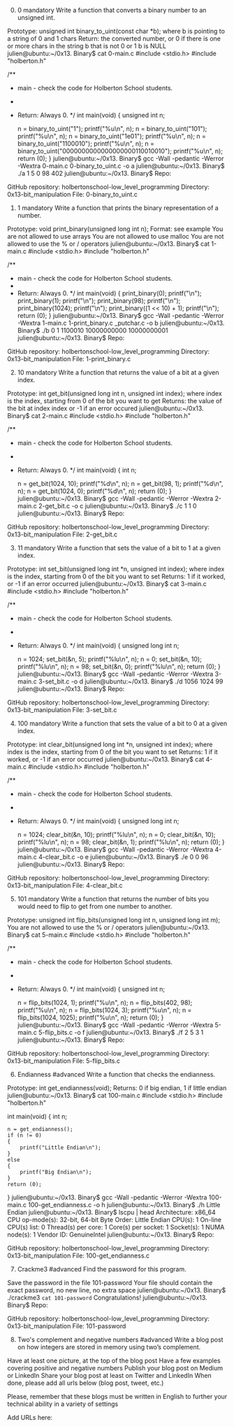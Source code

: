 0. 0 mandatory
Write a function that converts a binary number to an unsigned int.

Prototype: unsigned int binary_to_uint(const char *b);
where b is pointing to a string of 0 and 1 chars
Return: the converted number, or 0 if
there is one or more chars in the string b that is not 0 or 1
b is NULL
julien@ubuntu:~/0x13. Binary$ cat 0-main.c
#include <stdio.h>
#include "holberton.h"

/**
 * main - check the code for Holberton School students.
 *
 * Return: Always 0.
 */
int main(void)
{
    unsigned int n;

    n = binary_to_uint("1");
    printf("%u\n", n);
    n = binary_to_uint("101");
    printf("%u\n", n);
    n = binary_to_uint("1e01");
    printf("%u\n", n);
    n = binary_to_uint("1100010");
    printf("%u\n", n);
    n = binary_to_uint("0000000000000000000110010010");
    printf("%u\n", n);
    return (0);
}
julien@ubuntu:~/0x13. Binary$ gcc -Wall -pedantic -Werror -Wextra 0-main.c 0-binary_to_uint.c -o a
julien@ubuntu:~/0x13. Binary$ ./a 
1
5
0
98
402
julien@ubuntu:~/0x13. Binary$ 
Repo:

GitHub repository: holbertonschool-low_level_programming
Directory: 0x13-bit_manipulation
File: 0-binary_to_uint.c
 
1. 1 mandatory
Write a function that prints the binary representation of a number.

Prototype: void print_binary(unsigned long int n);
Format: see example
You are not allowed to use arrays
You are not allowed to use malloc
You are not allowed to use the % or / operators
julien@ubuntu:~/0x13. Binary$ cat 1-main.c 
#include <stdio.h>
#include "holberton.h"

/**
 * main - check the code for Holberton School students.
 *
 * Return: Always 0.
 */
int main(void)
{
    print_binary(0);
    printf("\n");
    print_binary(1);
    printf("\n");
    print_binary(98);
    printf("\n");
    print_binary(1024);
    printf("\n");
    print_binary((1 << 10) + 1);
    printf("\n");
    return (0);
}
julien@ubuntu:~/0x13. Binary$ gcc -Wall -pedantic -Werror -Wextra 1-main.c 1-print_binary.c _putchar.c -o b
julien@ubuntu:~/0x13. Binary$ ./b 
0
1
1100010
10000000000
10000000001
julien@ubuntu:~/0x13. Binary$ 
Repo:

GitHub repository: holbertonschool-low_level_programming
Directory: 0x13-bit_manipulation
File: 1-print_binary.c
 
2. 10 mandatory
Write a function that returns the value of a bit at a given index.

Prototype: int get_bit(unsigned long int n, unsigned int index);
where index is the index, starting from 0 of the bit you want to get
Returns: the value of the bit at index index or -1 if an error occured
julien@ubuntu:~/0x13. Binary$ cat 2-main.c
#include <stdio.h>
#include "holberton.h"

/**
 * main - check the code for Holberton School students.
 *
 * Return: Always 0.
 */
int main(void)
{
    int n;

    n = get_bit(1024, 10);
    printf("%d\n", n);
    n = get_bit(98, 1);
    printf("%d\n", n);
    n = get_bit(1024, 0);
    printf("%d\n", n);
    return (0);
}
julien@ubuntu:~/0x13. Binary$ gcc -Wall -pedantic -Werror -Wextra 2-main.c 2-get_bit.c -o c 
julien@ubuntu:~/0x13. Binary$ ./c
1
1
0
julien@ubuntu:~/0x13. Binary$ 
Repo:

GitHub repository: holbertonschool-low_level_programming
Directory: 0x13-bit_manipulation
File: 2-get_bit.c
 
3. 11 mandatory
Write a function that sets the value of a bit to 1 at a given index.

Prototype: int set_bit(unsigned long int *n, unsigned int index);
where index is the index, starting from 0 of the bit you want to set
Returns: 1 if it worked, or -1 if an error occurred
julien@ubuntu:~/0x13. Binary$ cat 3-main.c
#include <stdio.h>
#include "holberton.h"

/**
 * main - check the code for Holberton School students.
 *
 * Return: Always 0.
 */
int main(void)
{
    unsigned long int n;

    n = 1024;
    set_bit(&n, 5);
    printf("%lu\n", n);
    n = 0;
    set_bit(&n, 10);
    printf("%lu\n", n);
    n = 98;
    set_bit(&n, 0);
    printf("%lu\n", n);
    return (0);
}
julien@ubuntu:~/0x13. Binary$ gcc -Wall -pedantic -Werror -Wextra 3-main.c 3-set_bit.c -o d
julien@ubuntu:~/0x13. Binary$ ./d
1056
1024
99
julien@ubuntu:~/0x13. Binary$ 
Repo:

GitHub repository: holbertonschool-low_level_programming
Directory: 0x13-bit_manipulation
File: 3-set_bit.c
 
4. 100 mandatory
Write a function that sets the value of a bit to 0 at a given index.

Prototype: int clear_bit(unsigned long int *n, unsigned int index);
where index is the index, starting from 0 of the bit you want to set
Returns: 1 if it worked, or -1 if an error occurred
julien@ubuntu:~/0x13. Binary$ cat 4-main.c
#include <stdio.h>
#include "holberton.h"

/**
 * main - check the code for Holberton School students.
 *
 * Return: Always 0.
 */
int main(void)
{
    unsigned long int n;

    n = 1024;
    clear_bit(&n, 10);
    printf("%lu\n", n);
    n = 0;
    clear_bit(&n, 10);
    printf("%lu\n", n);
    n = 98;
    clear_bit(&n, 1);
    printf("%lu\n", n);
    return (0);
}
julien@ubuntu:~/0x13. Binary$ gcc -Wall -pedantic -Werror -Wextra 4-main.c 4-clear_bit.c -o e
julien@ubuntu:~/0x13. Binary$ ./e
0
0
96
julien@ubuntu:~/0x13. Binary$ 
Repo:

GitHub repository: holbertonschool-low_level_programming
Directory: 0x13-bit_manipulation
File: 4-clear_bit.c
 
5. 101 mandatory
Write a function that returns the number of bits you would need to flip to get from one number to another.

Prototype: unsigned int flip_bits(unsigned long int n, unsigned long int m);
You are not allowed to use the % or / operators
julien@ubuntu:~/0x13. Binary$ cat 5-main.c
#include <stdio.h>
#include "holberton.h"

/**
 * main - check the code for Holberton School students.
 *
 * Return: Always 0.
 */
int main(void)
{
    unsigned int n;

    n = flip_bits(1024, 1);
    printf("%u\n", n);
    n = flip_bits(402, 98);
    printf("%u\n", n);
    n = flip_bits(1024, 3);
    printf("%u\n", n);
    n = flip_bits(1024, 1025);
    printf("%u\n", n);
    return (0);
}
julien@ubuntu:~/0x13. Binary$ gcc -Wall -pedantic -Werror -Wextra 5-main.c 5-flip_bits.c -o f
julien@ubuntu:~/0x13. Binary$ ./f
2
5
3
1
julien@ubuntu:~/0x13. Binary$ 
Repo:

GitHub repository: holbertonschool-low_level_programming
Directory: 0x13-bit_manipulation
File: 5-flip_bits.c

6. Endianness #advanced
Write a function that checks the endianness.

Prototype: int get_endianness(void);
Returns: 0 if big endian, 1 if little endian
julien@ubuntu:~/0x13. Binary$ cat 100-main.c
#include <stdio.h>
#include "holberton.h"

int main(void)
{
    int n;

    n = get_endianness();
    if (n != 0)
    {
        printf("Little Endian\n");
    }
    else
    {
        printf("Big Endian\n");
    }
    return (0);
}
julien@ubuntu:~/0x13. Binary$ gcc -Wall -pedantic -Werror -Wextra 100-main.c 100-get_endianness.c -o h
julien@ubuntu:~/0x13. Binary$ ./h 
Little Endian
julien@ubuntu:~/0x13. Binary$ lscpu | head
Architecture:          x86_64
CPU op-mode(s):        32-bit, 64-bit
Byte Order:            Little Endian
CPU(s):                1
On-line CPU(s) list:   0
Thread(s) per core:    1
Core(s) per socket:    1
Socket(s):             1
NUMA node(s):          1
Vendor ID:             GenuineIntel
julien@ubuntu:~/0x13. Binary$
Repo:

GitHub repository: holbertonschool-low_level_programming
Directory: 0x13-bit_manipulation
File: 100-get_endianness.c
 
7. Crackme3 #advanced
Find the password for this program.

Save the password in the file 101-password
Your file should contain the exact password, no new line, no extra space
julien@ubuntu:~/0x13. Binary$ ./crackme3 `cat 101-password`
Congratulations!
julien@ubuntu:~/0x13. Binary$ 
Repo:

GitHub repository: holbertonschool-low_level_programming
Directory: 0x13-bit_manipulation
File: 101-password
 
8. Two's complement and negative numbers #advanced
Write a blog post on how integers are stored in memory using two’s complement.

Have at least one picture, at the top of the blog post
Have a few examples covering positive and negative numbers
Publish your blog post on Medium or LinkedIn
Share your blog post at least on Twitter and LinkedIn
When done, please add all urls below (blog post, tweet, etc.)

Please, remember that these blogs must be written in English to further your technical ability in a variety of settings

Add URLs here:
